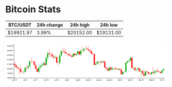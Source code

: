 # Bitcoin Stats

BTC/USDT|24h change|24h high|24h low|
|---|---|---|---|
|$19921.97|3.99%|$20152.00|$19131.00|

<img src="./chart.svg">
